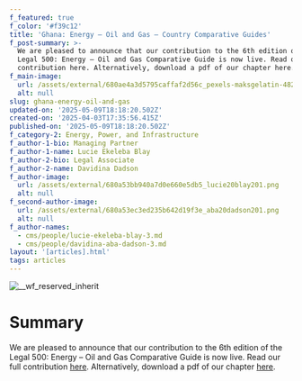 ```yaml
---
f_featured: true
f_color: '#f39c12'
title: 'Ghana: Energy – Oil and Gas – Country Comparative Guides'
f_post-summary: >-
  We are pleased to announce that our contribution to the 6th edition of the
  Legal 500: Energy – Oil and Gas Comparative Guide is now live. Read our full
  contribution here. Alternatively, download a pdf of our chapter here.
f_main-image:
  url: /assets/external/680ae4a3d5795caffaf2d56c_pexels-maksgelatin-4823183201.png
  alt: null
slug: ghana-energy-oil-and-gas
updated-on: '2025-05-09T18:18:20.502Z'
created-on: '2025-04-03T17:35:56.415Z'
published-on: '2025-05-09T18:18:20.502Z'
f_category-2: Energy, Power, and Infrastructure
f_author-1-bio: Managing Partner
f_author-1-name: Lucie Ekeleba Blay
f_author-2-bio: Legal Associate
f_author-2-name: Davidina Dadson
f_author-image:
  url: /assets/external/680a53bb940a7d0e660e5db5_lucie20blay201.png
  alt: null
f_second-author-image:
  url: /assets/external/680a53ec3ed235b642d19f3e_aba20dadson201.png
  alt: null
f_author-names:
  - cms/people/lucie-ekeleba-blay-3.md
  - cms/people/davidina-aba-dadson-3.md
layout: '[articles].html'
tags: articles
---
```


![__wf_reserved_inherit](/assets/external/680ae22fca493c0b8bd5b6ea_oil-pump-on-sunset-2023-11-27-05-24-08-utc.jpg)

Summary
=======

We are pleased to announce that our contribution to the 6th edition of the Legal 500: Energy – Oil and Gas Comparative Guide is now live. Read our full contribution [here](https://www.legal500.com/guides/chapter/ghana-energy-oil-gas/). Alternatively, download a pdf of our chapter [here](https://www.legal500.com/guides/chapter/ghana-energy-oil-gas/?export-pdf).

‍
